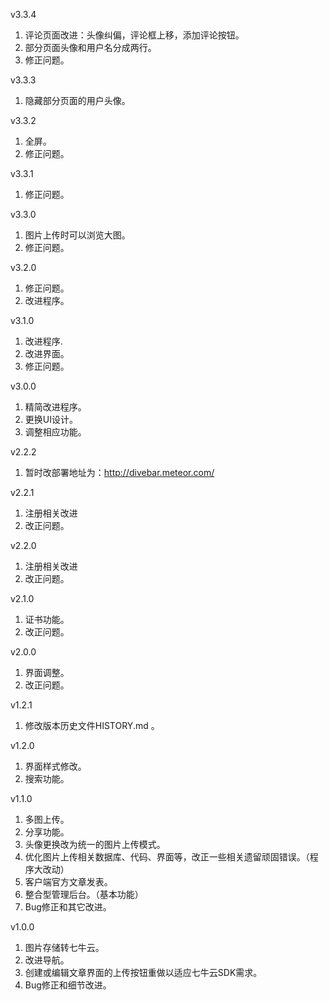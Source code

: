 v3.3.4

1. 评论页面改进：头像纠偏，评论框上移，添加评论按钮。
2. 部分页面头像和用户名分成两行。
3. 修正问题。

v3.3.3

1. 隐藏部分页面的用户头像。

v3.3.2

1. 全屏。
2. 修正问题。

v3.3.1

1. 修正问题。

v3.3.0

1. 图片上传时可以浏览大图。
2. 修正问题。

v3.2.0

1. 修正问题。
2. 改进程序。

v3.1.0

1. 改进程序.
2. 改进界面。
3. 修正问题。

v3.0.0

1. 精简改进程序。
2. 更换UI设计。
3. 调整相应功能。

v2.2.2

1. 暂时改部署地址为：http://divebar.meteor.com/

v2.2.1

1. 注册相关改进
2. 改正问题。

v2.2.0

1. 注册相关改进
2. 改正问题。

v2.1.0

1. 证书功能。
2. 改正问题。

v2.0.0

1. 界面调整。
2. 改正问题。

v1.2.1

1. 修改版本历史文件HISTORY.md 。

v1.2.0

1. 界面样式修改。
2. 搜索功能。

v1.1.0

1. 多图上传。
2. 分享功能。
3. 头像更换改为统一的图片上传模式。
4. 优化图片上传相关数据库、代码、界面等，改正一些相关遗留顽固错误。（程序大改动）
5. 客户端官方文章发表。
6. 整合型管理后台。（基本功能）
7. Bug修正和其它改进。

v1.0.0

1. 图片存储转七牛云。
2. 改进导航。
3. 创建或编辑文章界面的上传按钮重做以适应七牛云SDK需求。
4. Bug修正和细节改进。
